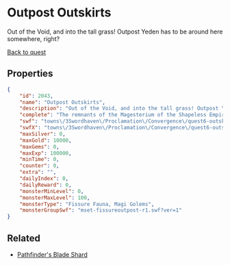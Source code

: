 # Outpost Outskirts

Out of the Void, and into the tall grass! Outpost Yeden has to be around here somewhere, right?

[Back to quest](../quests.md)

## Properties

```json
{
    "id": 2043,
    "name": "Outpost Outskirts",
    "description": "Out of the Void, and into the tall grass! Outpost Yeden has to be around here somewhere, right?",
    "complete": "The remnants of the Magesterium of the Shapeless Empire await.",
    "swf": "towns\/3Swordhaven\/Proclamation\/Convergence\/quest6-outskirts.swf",
    "swfX": "towns\/3Swordhaven\/Proclamation\/Convergence\/quest6-outskirts-x.swf",
    "maxSilver": 0,
    "maxGold": 10000,
    "maxGems": 0,
    "maxExp": 100000,
    "minTime": 0,
    "counter": 0,
    "extra": "",
    "dailyIndex": 0,
    "dailyReward": 0,
    "monsterMinLevel": 0,
    "monsterMaxLevel": 100,
    "monsterType": "Fissure Fauna, Magi Golems",
    "monsterGroupSwf": "mset-fissureoutpost-r1.swf?ver=1"
}
```

## Related

- [Pathfinder's Blade Shard](../items/21533-pathfinder-s-blade-shard.md)

